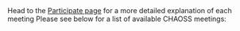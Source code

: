 <div id="meetings">
Head to the <a href="https://chaoss.community/participate/">Participate page</a> for a more detailed explanation of each meeting
Please see below for a list of available CHAOSS meetings:
</div>